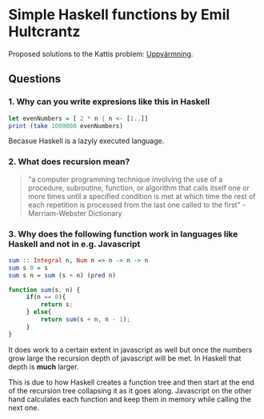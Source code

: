 # Simple Haskell functions by Emil Hultcrantz

Proposed solutions to the Kattis problem: [Uppvärmning](https://kth.kattis.com/problems/kth.progp.warmup).

## Questions

### 1. Why can you write expresions like this in Haskell

```haskell
let evenNumbers = [ 2 * n | n <- [1..]]
print (take 1000000 evenNumbers)
```

Becasue Haskell is a lazyly executed language.

### 2. What does recursion mean?

>"a computer programming technique involving the use of a procedure, subroutine, function, or algorithm that calls itself one or more times until a specified condition is met at which time the rest of each repetition is processed from the last one called to the first" - Merriam-Webster Dictionary

### 3. Why does the following function work in languages like Haskell and not in e.g. Javascript

```haskell
sum :: Integral n, Num n => n -> n -> n
sum s 0 = s
sum s n = sum (s + n) (pred n)
```

```javascript
function sum(s, n) {
     if(n == 0){
         return s;
     } else{
         return sum(s + n, n - 1);
     }
}
```

It does work to a certain extent in javascript as well but once the numbers grow large the recursion depth of javascript will be met. In Haskell that depth is **much** larger.

This is due to how Haskell creates a function tree and then start at the end of the recursion tree collapsing it as it goes along. Javascript on the other hand calculates each function and keep them in memory while calling the next one.
